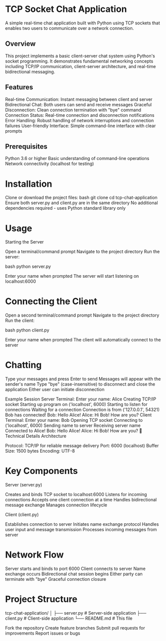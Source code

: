 # TCP Socket Chat Application
A simple real-time chat application built with Python using TCP sockets that enables two users to communicate over a network connection.

## Overview
This project implements a basic client-server chat system using Python's socket programming. It demonstrates fundamental networking concepts including TCP/IP communication, client-server architecture, and real-time bidirectional messaging.

## Features
Real-time Communication: Instant messaging between client and server
Bidirectional Chat: Both users can send and receive messages
Graceful Disconnection: Clean connection termination with "bye" command
Connection Status: Real-time connection and disconnection notifications
Error Handling: Robust handling of network interruptions and connection failures
User-friendly Interface: Simple command-line interface with clear prompts

## Prerequisites
Python 3.6 or higher
Basic understanding of command-line operations
Network connectivity (localhost for testing)

# Installation
Clone or download the project files:
bash   git clone <repository-url>
   cd tcp-chat-application
Ensure both server.py and client.py are in the same directory
No additional dependencies required - uses Python standard library only

# Usage
Starting the Server

Open a terminal/command prompt
Navigate to the project directory
Run the server:

bash   python server.py

Enter your name when prompted
The server will start listening on localhost:6000

# Connecting the Client

Open a second terminal/command prompt
Navigate to the project directory
Run the client:

bash   python client.py

Enter your name when prompted
The client will automatically connect to the server

# Chatting

Type your messages and press Enter to send
Messages will appear with the sender's name
Type "bye" (case-insensitive) to disconnect and close the application
Either user can initiate disconnection

Example Session
Server Terminal:
Enter your name: Alice
Creating TCP/IP socket
Starting up program on ('localhost', 6000)
Starting to listen for connections
Waiting for a connection
Connection is from ('127.0.0.1', 54321)
Bob has connected!
Bob: Hello Alice!
Alice: Hi Bob! How are you?
Client Terminal:
Enter your name: Bob
Opening TCP socket
Connecting to ('localhost', 6000)
Sending name to server
Receiving server name
Connected to Alice!
Bob: Hello Alice!
Alice: Hi Bob! How are you?
🔧 Technical Details
Architecture

Protocol: TCP/IP for reliable message delivery
Port: 6000 (localhost)
Buffer Size: 1500 bytes
Encoding: UTF-8

# Key Components
Server (server.py)

Creates and binds TCP socket to localhost:6000
Listens for incoming connections
Accepts one client connection at a time
Handles bidirectional message exchange
Manages connection lifecycle

Client (client.py)

Establishes connection to server
Initiates name exchange protocol
Handles user input and message transmission
Processes incoming messages from server

# Network Flow

Server starts and binds to port 6000
Client connects to server
Name exchange occurs
Bidirectional chat session begins
Either party can terminate with "bye"
Graceful connection closure

# Project Structure
tcp-chat-application/
│
├── server.py          # Server-side application
├── client.py          # Client-side application
└── README.md          # This file

Fork the repository
Create feature branches
Submit pull requests for improvements
Report issues or bugs
